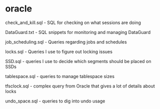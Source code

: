 # oracle

check_and_kill.sql - SQL for checking on what sessions are doing

DataGuard.txt - SQL snippets for monitoring and managing DataGuard

job_scheduling.sql - Queries regarding jobs and schedules

locks.sql - Queries I use to figure out locking issues

SSD.sql - queries I use to decide which segments should be placed on SSDs

tablespace.sql - queries to manage tablespace sizes

tfsclock.sql - complex query from Oracle that gives a lot of details about locks

undo_space.sql - queries to dig into undo usage
